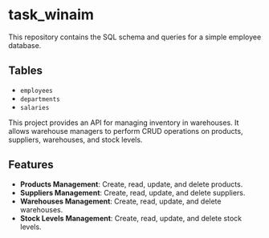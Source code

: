 # task_winaim
This repository contains the SQL schema and queries for a simple employee database.

## Tables

- `employees`
- `departments`
- `salaries`

This project provides an API for managing inventory in warehouses. It allows warehouse managers to perform CRUD operations on products, suppliers, warehouses, and stock levels.

## Features

- **Products Management**: Create, read, update, and delete products.
- **Suppliers Management**: Create, read, update, and delete suppliers.
- **Warehouses Management**: Create, read, update, and delete warehouses.
- **Stock Levels Management**: Create, read, update, and delete stock levels.
